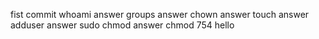 fist commit
whoami answer
groups answer
chown answer
touch answer
adduser answer
sudo chmod answer
chmod 754 hello